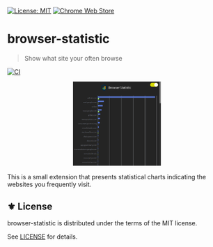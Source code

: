 [![License: MIT](https://img.shields.io/badge/License-MIT-green.svg)](https://opensource.org/licenses/MIT)
[![Chrome Web Store](https://img.shields.io/chrome-web-store/stars/dcojmbnboabakbjkdghaakedellfjjbh?logo=google-chrome&logoColor=white)](https://chromewebstore.google.com/detail/browser-statistic/dcojmbnboabakbjkdghaakedellfjjbh)

# browser-statistic
> Show what site your often browse

[![CI](https://github.com/jcs-chromews/browser-statistic/actions/workflows/test.yml/badge.svg)](https://github.com/jcs-chromews/browser-statistic/actions/workflows/test.yml)

<p align="center">
<img src="etc/demo.png" width="40%" />
</p>

This is a small extension that presents statistical charts indicating the websites you frequently visit.

## ⚜️ License

browser-statistic is distributed under the terms of the MIT license.

See [LICENSE](./LICENSE) for details.
